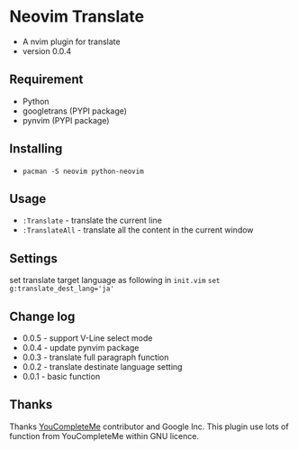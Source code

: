 # Neovim Translate
- A nvim plugin for translate
- version 0.0.4

## Requirement
- Python
- googletrans (PYPI package)
- pynvim (PYPI package)


## Installing
- `pacman -S neovim python-neovim`

## Usage
- `:Translate`
		- translate the current line
- `:TranslateAll`
		- translate all the content in the current window

## Settings
set translate target language as following in `init.vim`
`set g:translate_dest_lang='ja'`

## Change log
- 0.0.5 - support V-Line select mode
- 0.0.4 - update pynvim package
- 0.0.3 - translate full paragraph function
- 0.0.2 - translate destinate language setting
- 0.0.1 - basic function

## Thanks
Thanks [YouCompleteMe](https://github.com/Valloric/YouCompleteMe) contributor and Google Inc.
This plugin use lots of function from YouCompleteMe within GNU licence.
